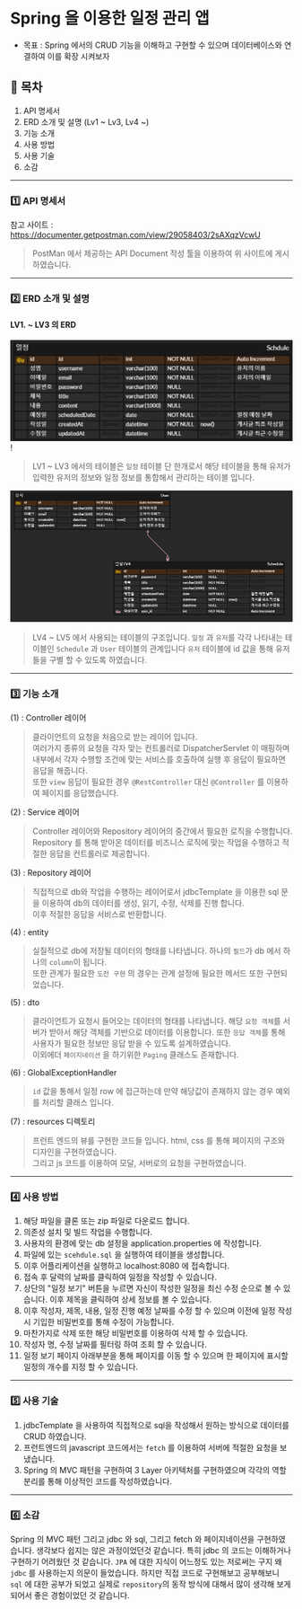 
# Spring 을 이용한 일정 관리 앱

* 목표 : Spring 에서의 CRUD 기능을 이해하고 구현할 수 있으며 데이터베이스와
연결하여 이를 확장 시켜보자

## 📄 목차
1) API 명세서
2) ERD 소개 및 설명 (Lv1 ~ Lv3, Lv4 ~)
3) 기능 소개
4) 사용 방법
5) 사용 기술
6) 소감

---

### 1️⃣ API 명세서

참고 사이트 : https://documenter.getpostman.com/view/29058403/2sAXqzVcwU

> PostMan 에서 제공하는 API Document 작성 툴을 이용하여 위 사이트에 게시하였습니다.

---

### 2️⃣ ERD 소개 및 설명

#### LV1. ~ LV3 의 ERD
![img.png](Lv1ERD.png)!
> LV1 ~ LV3 에서의 테이블은 `일정` 테이블 단 한개로서 해당 테이블을 
통해 유저가 입력한 유저의 정보와 일정 정보를 통합해서 관리하는 테이블 
입니다.

![img.png](Lv4ERD.png)
> LV4 ~ LV5 에서 사용되는 테이블의 구조입니다. `일정` 과 `유저`를
각각 나타내는 테이블인 `Schedule` 과 `User` 테이블의 관계입니다
`유저` 테이블에 id 값을 통해 유저들을 구별 할 수 있도록 하였습니다.

---

### 3️⃣ 기능 소개

(1) : Controller 레이어
> 클라이언트의 요청을 처음으로 받는 레이어 입니다. <br>
여러가지 종류의 요청을 각자 맞는 컨트롤러로 DispatcherServlet 이 매핑하며 
>내부에서 각자 수행할 조건에 맞는 서비스를 호출하여 실행 후 응답이 필요하면 응답을 해줍니다.
> <br> 또한 `view` 응답이 필요한 경우 `@RestController` 대신 `@Controller` 를 이용하여
> 페이지를 응답했습니다.

(2) : Service 레이어
> Controller 레이어와 Repository 레이어의 중간에서 필요한 로직을 수행합니다. <br>
> Repository 를 통해 받아온 데이터를 비즈니스 로직에 맞는 작업을 수행하고 적절한 응답을 컨트롤러로 제공합니다.

(3) : Repository 레이어
> 직접적으로 db와 작업을 수행하는 레이어로서 jdbcTemplate 을 이용한 sql 문을 이용하여 db의 데이터를 
> 생성, 읽기, 수정, 삭제를 진행 합니다.<br>
> 이후 적절한 응답을 서비스로 반환합니다.
>
(4) : entity
> 실질적으로 db에 저장될 데이터의 형태를 나타냅니다. 하나의 `필드`가 db 에서 하나의 `column`이 됩니다.
> <br> 또한 관계가 필요한 `도전 구현` 의 경우는 관계 설정에 필요한 메서드 또한 구현되었습니다.

(5) : dto
> 클라이언트가 요청시 들어오는 데이터의 형태를 나타냅니다. 해당 `요청 객체`를 서버가 받아서 해당 
> 객체를 기반으로 데이터를 이용합니다. 또한 `응답 객체`를 통해 사용자가 필요한 정보만 응답 받을 수 있도록 설계하였습니다.<br>
> 이외에더 `페이지네이션` 을 하기위한 `Paging` 클래스도 존재합니다.

(6) : GlobalExceptionHandler
> `id` 값을 통해서 일정 row 에 접근하는데 만약 해당값이 존재하지 않는 경우 예외를 처리할 클래스 입니다.

(7) : resources 디렉토리
> 프런트 엔드의 뷰를 구현한 코드들 입니다. html, css 를 통해 페이지의 구조와 디자인을 구현하였습니다.
> <br> 그리고 js 코드를 이용하여 모달, 서버로의 요청을 구현하였습니다.

---

### 4️⃣ 사용 방법
1. 해당 파일을 클론 또는 zip 파일로 다운로드 합니다.
2. 의존성 설치 및 빌드 작업을 수행합니다.
3. 사용자의 환경에 맞는 db 설정을 application.properties 에 작성합니다.
4. 파일에 있는 `scehdule.sql` 을 실행하여 테이블을 생성합니다.
5. 이후 어플리케이션을 실행하고 localhost:8080 에 접속합니다.
6. 접속 후 달력의 날짜를 클릭하여 일정을 작성할 수 있습니다.
7. 상단의 "일정 보기" 버튼을 누르면 자신이 작성한 일정을 최신 수정 순으로 볼 수 있습니다. 이후 제목을 클릭하여 상세 정보를 볼 수 있습니다.
8. 이후 작성자, 제목, 내용, 일정 진행 예정 날짜를 수정 할 수 있으며 이전에 일정 작성 시 기입한 비밀번호를 통해 수정이 가능합니다. 
9. 마찬가지로 삭제 또한 해당 비밀번호를 이용하여 삭제 할 수 있습니다.
10. 작성자 명, 수정 날짜를 필터링 하여 조회 할 수 있습니다.
11. 일정 보기 페이지 아래부분을 통해 페이지를 이동 할 수 있으며 한 페이지에 표시할
일정의 개수를 지정 할 수 있습니다.

---

### 5️⃣ 사용 기술

1) jdbcTemplate 을 사용하여 직접적으로 sql을 작성해서 원하는 방식으로 데이터를 CRUD 하였습니다.
2) 프런트엔드의 javascript 코드에서는 `fetch` 를 이용하여 서버에 적절한 요청을 보냈습니다.
3) Spring 의 MVC 패턴을 구현하여 3 Layer 아키텍처를 구현하였으며 각각의 역할 분리를 통해 이상적인 코드를 작성하였습니다.

---

### 6️⃣ 소감
Spring 의 MVC 패턴 그리고 jdbc 와 sql, 그리고 fetch 와 페이지네이션을 구현하였습니다.
생각보다 쉽지는 않은 과정이었던것 같습니다. 특히 jdbc 의 코드는 이해하거나 구현하기 어려웠던 것 같습니다.
`JPA` 에 대한 지식이 어느정도 있는 저로써는 구지 왜 `jdbc` 를 사용하는지 의문이 들었습니다.
하지만 직접 코드로 구현해보고 공부해보니 `sql` 에 대한 공부가 되었고 실제로 `repository`의 동작 방식에 
대해서 많이 생각해 보게 되어서 좋은 경험이었던 것 같습니다.